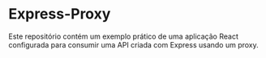 # Express-Proxy
Este repositório contém um exemplo prático de uma aplicação React configurada para consumir uma API criada com Express usando um proxy.
